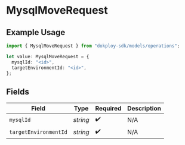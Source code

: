 # MysqlMoveRequest

## Example Usage

```typescript
import { MysqlMoveRequest } from "dokploy-sdk/models/operations";

let value: MysqlMoveRequest = {
  mysqlId: "<id>",
  targetEnvironmentId: "<id>",
};
```

## Fields

| Field                 | Type                  | Required              | Description           |
| --------------------- | --------------------- | --------------------- | --------------------- |
| `mysqlId`             | *string*              | :heavy_check_mark:    | N/A                   |
| `targetEnvironmentId` | *string*              | :heavy_check_mark:    | N/A                   |